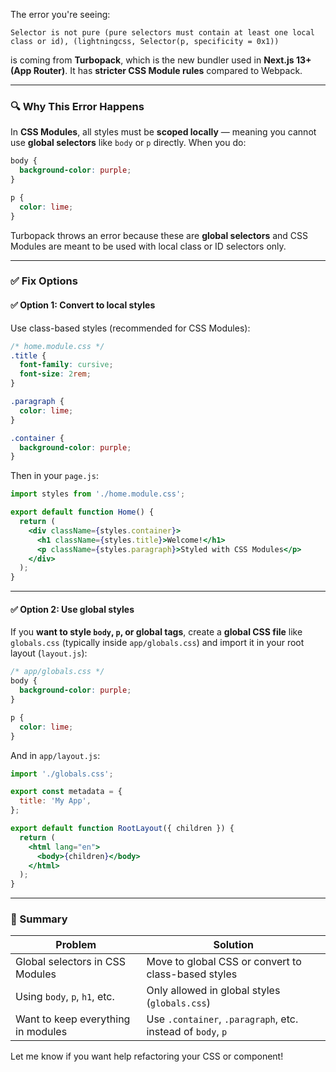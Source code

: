 The error you're seeing:

```
Selector is not pure (pure selectors must contain at least one local class or id), (lightningcss, Selector(p, specificity = 0x1))
```

is coming from **Turbopack**, which is the new bundler used in **Next.js 13+ (App Router)**. It has **stricter CSS Module rules** compared to Webpack.

---

### 🔍 Why This Error Happens

In **CSS Modules**, all styles must be **scoped locally** — meaning you cannot use **global selectors** like `body` or `p` directly. When you do:

```css
body {
  background-color: purple;
}

p {
  color: lime;
}
```

Turbopack throws an error because these are **global selectors** and CSS Modules are meant to be used with local class or ID selectors only.

---

### ✅ Fix Options

#### ✅ Option 1: Convert to local styles

Use class-based styles (recommended for CSS Modules):

```css
/* home.module.css */
.title {
  font-family: cursive;
  font-size: 2rem;
}

.paragraph {
  color: lime;
}

.container {
  background-color: purple;
}
```

Then in your `page.js`:

```jsx
import styles from './home.module.css';

export default function Home() {
  return (
    <div className={styles.container}>
      <h1 className={styles.title}>Welcome!</h1>
      <p className={styles.paragraph}>Styled with CSS Modules</p>
    </div>
  );
}
```

---

#### ✅ Option 2: Use global styles

If you **want to style `body`, `p`, or global tags**, create a **global CSS file** like `globals.css` (typically inside `app/globals.css`) and import it in your root layout (`layout.js`):

```css
/* app/globals.css */
body {
  background-color: purple;
}

p {
  color: lime;
}
```

And in `app/layout.js`:

```jsx
import './globals.css';

export const metadata = {
  title: 'My App',
};

export default function RootLayout({ children }) {
  return (
    <html lang="en">
      <body>{children}</body>
    </html>
  );
}
```

---

### 🔁 Summary

| Problem        | Solution                                   |
|----------------|--------------------------------------------|
| Global selectors in CSS Modules | Move to global CSS or convert to class-based styles |
| Using `body`, `p`, `h1`, etc. | Only allowed in global styles (`globals.css`) |
| Want to keep everything in modules | Use `.container`, `.paragraph`, etc. instead of `body`, `p` |

Let me know if you want help refactoring your CSS or component!